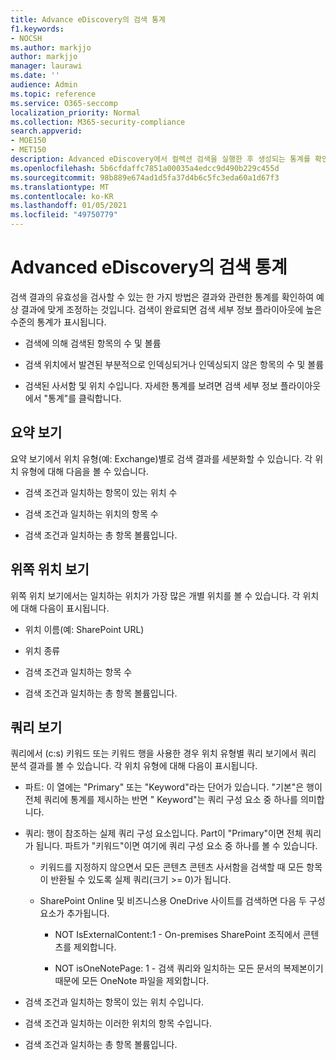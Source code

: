 ```yaml
---
title: Advance eDiscovery의 검색 통계
f1.keywords:
- NOCSH
ms.author: markjjo
author: markjjo
manager: laurawi
ms.date: ''
audience: Admin
ms.topic: reference
ms.service: O365-seccomp
localization_priority: Normal
ms.collection: M365-security-compliance
search.appverid:
- MOE150
- MET150
description: Advanced eDiscovery에서 컬렉션 검색을 실행한 후 생성되는 통계를 확인하여 검색 결과의 유효성을 검사합니다.
ms.openlocfilehash: 5b6cfdaffc7851a00035a4edcc9d490b229c455d
ms.sourcegitcommit: 98b889e674ad1d5fa37d4b6c5fc3eda60a1d67f3
ms.translationtype: MT
ms.contentlocale: ko-KR
ms.lasthandoff: 01/05/2021
ms.locfileid: "49750779"
---
```

# <a name="search-statistics-in-advanced-ediscovery"></a>Advanced eDiscovery의 검색 통계

검색 결과의 유효성을 검사할 수 있는 한 가지 방법은 결과와 관련한 통계를 확인하여 예상 결과에 맞게 조정하는 것입니다. 검색이 완료되면 검색 세부 정보 플라이아웃에 높은 수준의 통계가 표시됩니다.

- 검색에 의해 검색된 항목의 수 및 볼륨

- 검색 위치에서 발견된 부분적으로 인덱싱되거나 인덱싱되지 않은 항목의 수 및 볼륨

- 검색된 사서함 및 위치 수입니다.
자세한 통계를 보려면 검색 세부 정보 플라이아웃에서 "통계"를 클릭합니다.

## <a name="summary-view"></a>요약 보기

요약 보기에서 위치 유형(예: Exchange)별로 검색 결과를 세분화할 수 있습니다. 각 위치 유형에 대해 다음을 볼 수 있습니다.

- 검색 조건과 일치하는 항목이 있는 위치 수

- 검색 조건과 일치하는 위치의 항목 수

- 검색 조건과 일치하는 총 항목 볼륨입니다.

## <a name="top-locations-view"></a>위쪽 위치 보기

위쪽 위치 보기에서는 일치하는 위치가 가장 많은 개별 위치를 볼 수 있습니다. 각 위치에 대해 다음이 표시됩니다.

- 위치 이름(예: SharePoint URL)

- 위치 종류

- 검색 조건과 일치하는 항목 수

- 검색 조건과 일치하는 총 항목 볼륨입니다.

## <a name="queries-view"></a>쿼리 보기

쿼리에서 (c:s) 키워드 또는 키워드 행을 사용한 경우 위치 유형별 쿼리 보기에서 쿼리 분석 결과를 볼 수 있습니다. 각 위치 유형에 대해 다음이 표시됩니다.

- 파트: 이 열에는 "Primary" 또는 "Keyword"라는 단어가 있습니다. "기본"은 행이 전체 쿼리에 통계를 제시하는 반면 " Keyword"는 쿼리 구성 요소 중 하나를 의미합니다.

- 쿼리: 행이 참조하는 실제 쿼리 구성 요소입니다. Part이 "Primary"이면 전체 쿼리가 됩니다. 파트가 "키워드"이면 여기에 쿼리 구성 요소 중 하나를 볼 수 있습니다.
  
  - 키워드를 지정하지 않으면서 모든 콘텐츠 콘텐츠 사서함을 검색할 때 모든 항목이 반환될 수 있도록 실제 쿼리(크기 >= 0)가 됩니다.
  
  - SharePoint Online 및 비즈니스용 OneDrive 사이트를 검색하면 다음 두 구성 요소가 추가됩니다.
    
    - NOT IsExternalContent:1 - On-premises SharePoint 조직에서 콘텐츠를 제외합니다.
    
    - NOT isOneNotePage: 1 - 검색 쿼리와 일치하는 모든 문서의 복제본이기 때문에 모든 OneNote 파일을 제외합니다.

- 검색 조건과 일치하는 항목이 있는 위치 수입니다.

- 검색 조건과 일치하는 이러한 위치의 항목 수입니다.

- 검색 조건과 일치하는 총 항목 볼륨입니다.
